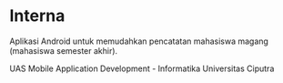 # Interna

Aplikasi Android untuk memudahkan pencatatan mahasiswa magang (mahasiswa semester akhir).

UAS Mobile Application Development - Informatika Universitas Ciputra